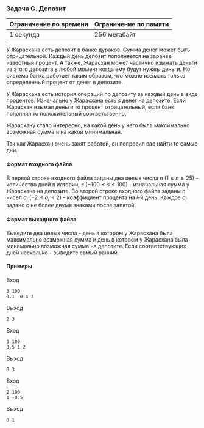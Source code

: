 

### Задача G. Депозит

| Ограничение по времени      | Ограничение по памяти         |
|:----------------------------|:------------------------------|
|1 секунда|256 мегабайт|

У Жарасхана есть депозит в банке дураков. Сумма денег может быть отрицательной. Каждый день депозит пополняется на заранее известный процент. А также, Жарасхан может частично изымать деньги из этого депозита в любой момент когда ему будут нужны деньги. Но система банка работает таким образом, что можно изымать только определенный процент от денег в депозите.

У Жарасхана есть история операций по депозиту за каждый день в виде процентов. Изначально у Жарасхана есть $s$ денег на депозите. Если Жарасхан изымал деньги то процент отрицательный, если банк пополнял то положительный соответственно.

Жарасхану стало интересно, на какой день у него была максимально возможная сумма и на какой минимальная.

Так как Жарасхан очень занят работой, он попросил вас найти те самые дни.

#### Формат входного файла

В первой строке входного файла заданы два целых числа $n$ $(1 \le n \le 25)$ - количество дней в истории, $s$ $(-100 \le s \le 100)$ - изначальная сумма у Жарасхана на депозите.
Во второй строке входного файла заданы $n$ чисел $a_i$ $(-2 \le a_i \le 2)$ - коэффициент процента на $i$-й день. Каждое $a_i$ задано с не более двумя знаками после запятой.


#### Формат выходного файла

Выведите два целых числа - день в котором у Жарасхана была максимально возможная сумма и день в котором у Жарасхана была минимально возможная сумма на депозите. Если соответствующих дней несколько - выведите самый ранний.

#### Примеры

Вход
```
3 100
0.1 -0.4 2
```

Выход
```
2 3
```
Вход
```
3 100
0.5 1 2
```

Выход
```
0 3
```
Вход
```
2 100
1 -0.5
```

Выход
```
0 1
```
